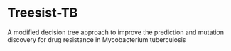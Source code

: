 # Treesist-TB
A modified decision tree approach to improve the prediction and mutation discovery for drug resistance in Mycobacterium tuberculosis
